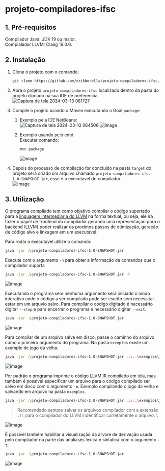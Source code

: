 # projeto-compiladores-ifsc

## 1. Pré-requisitos

Compilador Java: JDK 19 ou maior. \
Compialador LLVM: Clang 16.0.0.

## 2. Instalação

1. Clone o projeto com o comando:
   ```sh
   git clone https://github.com/erikborella/projeto-compiladores-ifsc.git
   ```

2. Abra o projeto `projeto-compiladores-ifsc` localizado dentro da pasta do projeto clonado na sua IDE de preferencia. \
   ![Captura de tela 2024-03-13 081727](https://github.com/erikborella/projeto-compiladores-ifsc/assets/27148919/5bf5bc8a-3125-4f4f-8321-6047bb776989)

3. Compile o projeto usando o Maven executando o Goal `package`:
   1. Exemplo pela IDE NetBeans: \
      ![Captura de tela 2024-03-13 084506](https://github.com/erikborella/projeto-compiladores-ifsc/assets/27148919/ef122581-697c-4921-a11b-c38ab9c5291e)
      ![image](https://github.com/erikborella/projeto-compiladores-ifsc/assets/27148919/adbe513f-64b1-48dd-b0b7-456bf73bf59c)

   2. Exemplo usando pelo cmd: \
      Executar comando:
      ```sh
      mvn package
      ```
      ![image](https://github.com/erikborella/projeto-compiladores-ifsc/assets/27148919/f8bda813-3eab-495e-8240-bd22a23ab683)

4. Depois do processo de compilação for concluido na pasta `target` do projeto será criado um arquivo chamado `projeto-compiladores-ifsc-1.0-SNAPSHOT.jar`, esse é o executavel do compilador. \
   ![image](https://github.com/erikborella/projeto-compiladores-ifsc/assets/27148919/8e270162-fa49-4c0c-8647-3a1642c478f5)

## 3. Utilização

O programa compilado tem como objetivo compilar o código suportado para a [linguagem intermediaria do LLVM](https://llvm.org/docs/LangRef.html) na forma textual, ou seja, ele irá fazer o papel de frontend do compilador gerando uma representação para o backend (LLVM) poder realizar os proximos passos de otimização, geração de código alvo e linkagem em um executavel.

Para rodar o executavel utilize o comando:
```sh
java -jar .\projeto-compiladores-ifsc-1.0-SNAPSHOT.jar
```

Execute com o argumento `-h` para obter a informação de comandos que o compilador suporta
```sh
java -jar .\projeto-compiladores-ifsc-1.0-SNAPSHOT.jar -h
```
![image](https://github.com/erikborella/projeto-compiladores-ifsc/assets/27148919/bf293a78-fc73-4f90-80f6-94915400ed2e)

Executando o programa sem nenhuma argumento será iniciado o modo interativo onde o código a ser compilado pode ser escrito sem necessitar estar em um arquvio salvo. Para compilar o código digitado é necessário digitar `--stop` e para encerrar o programa é necessário digitar `--exit`.
```sh
java -jar .\projeto-compiladores-ifsc-1.0-SNAPSHOT.jar
```
![image](https://github.com/erikborella/projeto-compiladores-ifsc/assets/27148919/b077d1c2-1a71-4102-80d1-6224c8af21e2)

Para compilar de um arquivo salve em disco, passe o caminho do arquivo como o primeiro argumento do programa. Na pasta `exemplos` existe um exemplo de jogo da velha.
```sh
java -jar .\projeto-compiladores-ifsc-1.0-SNAPSHOT.jar ..\..\exemplos\jogoVelha.txt
```
![image](https://github.com/erikborella/projeto-compiladores-ifsc/assets/27148919/651166ac-d678-4504-9058-2235ec0224bf)

Por padrão o programa imprime o código LLVM IR compilado em tela, mas também é possivel especificar um arquivo para o código compilado ser salvo em disco com o argumento `-o`. Exemplo compilando o jogo da velha e salvando em arquivo na pasta `exemplos`.
```sh
java -jar .\projeto-compiladores-ifsc-1.0-SNAPSHOT.jar ..\..\exemplos\jogoVelha.txt -o ..\..\exemplos\jogoVelha.ll
```
> Recomendado sempre salvar os arquivos compilador com a extensão `.ll` para o compilador do LLVM indentificar corretamente o arquivo. \

![image](https://github.com/erikborella/projeto-compiladores-ifsc/assets/27148919/e8ff38ec-c224-4e55-ad82-cd4e40d8566a)

É possivel também habilitar a visualização da arvore de derivação usada pelo compilador na parte das analiases lexica e sintatica com o argumento `-t`:
```sh
java -jar .\projeto-compiladores-ifsc-1.0-SNAPSHOT.jar
```
![image](https://github.com/erikborella/projeto-compiladores-ifsc/assets/27148919/3a85eb1b-3411-47dd-a4f5-19ac171c6b11)

